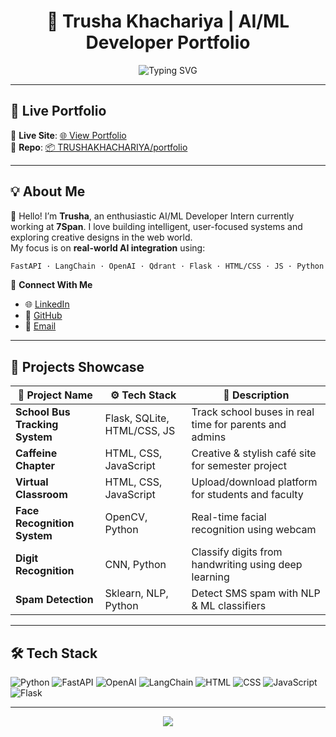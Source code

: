<h1 align="center">🌟 Trusha Khachariya | AI/ML Developer Portfolio</h1>

<p align="center">
    <img src="https://readme-typing-svg.demolab.com?font=Fira+Code&duration=3000&pause=1000&color=36BCF7&center=true&vCenter=true&width=435&lines=AI%2FML+Developer+Intern;Passionate+about+AI-powered+solutions;FastAPI+%7C+LangChain+%7C+OpenAI+%7C+Flask+%7C+Qdrant" alt="Typing SVG" />
</p>

---

## 🚀 Live Portfolio

🎯 **Live Site**: [🌐 View Portfolio](https://yourusername.github.io/portfolio/)  
📁 **Repo**: [📦 TRUSHAKHACHARIYA/portfolio](https://github.com/TRUSHAKHACHARIYA/portfolio)

---

## 💡 About Me

👋 Hello! I’m **Trusha**, an enthusiastic AI/ML Developer Intern currently working at **7Span**. I love building intelligent, user-focused systems and exploring creative designs in the web world.  
My focus is on **real-world AI integration** using:

```bash
FastAPI · LangChain · OpenAI · Qdrant · Flask · HTML/CSS · JS · Python
```

🔗 **Connect With Me**
- 🌐 [LinkedIn](https://www.linkedin.com/in/trusha-khachariya-tk)
- 🧠 [GitHub](https://github.com/TRUSHAKHACHARIYA)
- 📧 [Email](mailto:khachariyatrusha@gmail.com)

---

## 💼 Projects Showcase

| 🌟 Project Name | ⚙️ Tech Stack | 🔎 Description |
|----------------|---------------|----------------|
| **School Bus Tracking System** | Flask, SQLite, HTML/CSS, JS | Track school buses in real time for parents and admins |
| **Caffeine Chapter** | HTML, CSS, JavaScript | Creative & stylish café site for semester project |
| **Virtual Classroom** | HTML, CSS, JavaScript | Upload/download platform for students and faculty |
| **Face Recognition System** | OpenCV, Python | Real-time facial recognition using webcam |
| **Digit Recognition** | CNN, Python | Classify digits from handwriting using deep learning |
| **Spam Detection** | Sklearn, NLP, Python | Detect SMS spam with NLP & ML classifiers |

---

## 🛠️ Tech Stack

![Python](https://img.shields.io/badge/-Python-333333?style=for-the-badge&logo=python)
![FastAPI](https://img.shields.io/badge/-FastAPI-333333?style=for-the-badge&logo=fastapi)
![OpenAI](https://img.shields.io/badge/-OpenAI-333333?style=for-the-badge&logo=openai)
![LangChain](https://img.shields.io/badge/-LangChain-333333?style=for-the-badge&logo=chainlink)
![HTML](https://img.shields.io/badge/-HTML5-333333?style=for-the-badge&logo=html5)
![CSS](https://img.shields.io/badge/-CSS3-333333?style=for-the-badge&logo=css3)
![JavaScript](https://img.shields.io/badge/-JavaScript-333333?style=for-the-badge&logo=javascript)
![Flask](https://img.shields.io/badge/-Flask-333333?style=for-the-badge&logo=flask)


---

<p align="center">
  <img src="https://img.shields.io/badge/Made%20with❤️%20by-Trusha-blueviolet" />
</p>
